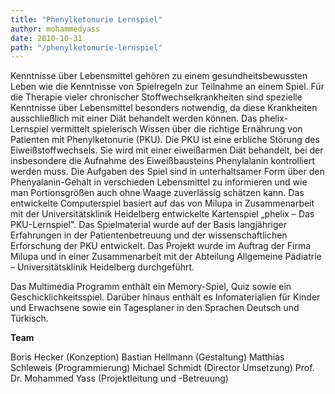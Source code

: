 ```yaml
---
title: "Phenylketonurie Lernspiel"
author: mohammedyass
date: 2010-10-31
path: "/phenylketonurie-lernspiel"
---
```


Kenntnisse über Lebensmittel gehören zu einem gesundheitsbewussten Leben wie die Kenntnisse von Spielregeln zur Teilnahme an einem Spiel. Für die Therapie vieler chronischer Stoffwechselkrankheiten sind spezielle Kenntnisse über Lebensmittel besonders notwendig, da diese Krankheiten ausschließlich mit einer Diät behandelt werden können. Das phelix-Lernspiel vermittelt spielerisch Wissen über die richtige Ernährung von Patienten mit Phenylketonurie (PKU). Die PKU ist eine erbliche Störung des Eiweißstoffwechsels. Sie wird mit einer eiweißarmen Diät behandelt, bei der insbesondere die Aufnahme des Eiweißbausteins Phenylalanin kontrolliert werden muss. Die Aufgaben des Spiel sind in unterhaltsamer Form über den Phenyalanin-Gehalt in verschieden Lebensmittel zu informieren und wie man Portionsgrößen auch ohne Waage zuverlässig schätzen kann. Das entwickelte Computerspiel basiert auf das von Milupa in Zusammenarbeit mit der Universitätsklinik Heidelberg entwickelte Kartenspiel „phelix – Das PKU-Lernspiel". Das Spielmaterial wurde auf der Basis langjähriger Erfahrungen in der Patientenbetreuung und der wissenschaftlichen Erforschung der PKU entwickelt. Das Projekt wurde im Auftrag der Firma Milupa und in einer Zusammenarbeit mit der Abteilung Allgemeine Pädiatrie – Universitätsklinik Heidelberg durchgeführt.

Das Multimedia Programm enthält ein Memory-Spiel, Quiz sowie ein Geschicklichkeitsspiel. Darüber hinaus enthält es Infomaterialien für Kinder und Erwachsene sowie ein Tagesplaner in den Sprachen Deutsch und Türkisch.

**Team**

Boris Hecker (Konzeption) Bastian Hellmann (Gestaltung) Matthias Schleweis (Programmierung) Michael Schmidt (Director Umsetzung) Prof. Dr. Mohammed Yass (Projektleitung und -Betreuung)
